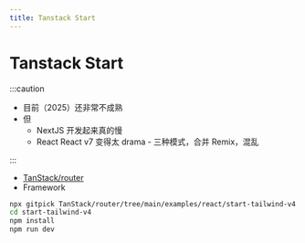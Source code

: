 ```yaml
---
title: Tanstack Start
---
```


# Tanstack Start


:::caution

- 目前（2025）还非常不成熟
- 但
  - NextJS 开发起来真的慢
  - React React v7 变得太 drama - 三种模式，合并 Remix，混乱

:::

- [TanStack/router](https://github.com/TanStack/router)
- Framework

```bash
npx gitpick TanStack/router/tree/main/examples/react/start-tailwind-v4 start-tailwind-v4
cd start-tailwind-v4
npm install
npm run dev
```
